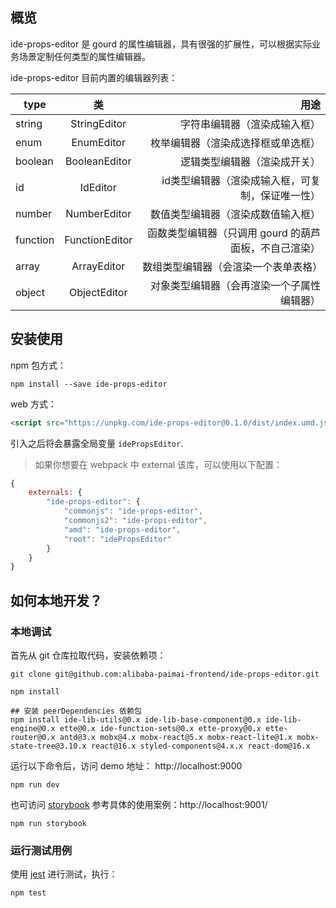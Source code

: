 ## 概览

ide-props-editor 是 gourd 的属性编辑器，具有很强的扩展性，可以根据实际业务场景定制任何类型的属性编辑器。

ide-props-editor 目前内置的编辑器列表：

type | 类 | 用途
--|:--:|--:
string| StringEditor | 字符串编辑器（渲染成输入框）
enum| EnumEditor | 枚举编辑器（渲染成选择框或单选框）
boolean| BooleanEditor | 逻辑类型编辑器（渲染成开关）
id| IdEditor | id类型编辑器（渲染成输入框，可复制，保证唯一性）
number| NumberEditor | 数值类型编辑器（渲染成数值输入框）
function| FunctionEditor | 函数类型编辑器（只调用 gourd 的葫芦面板，不自己渲染）
array| ArrayEditor | 数组类型编辑器（会渲染一个表单表格）
object| ObjectEditor | 对象类型编辑器（会再渲染一个子属性编辑器）

## 安装使用

npm 包方式：
```shell
npm install --save ide-props-editor
```

web 方式：
```html
<script src="https://unpkg.com/ide-props-editor@0.1.0/dist/index.umd.js"></script>
```
引入之后将会暴露全局变量 `idePropsEditor`.

> 如果你想要在 webpack 中 external 该库，可以使用以下配置：
```js
{
    externals: {
        "ide-props-editor": {
            "commonjs": "ide-props-editor",
            "commonjs2": "ide-props-editor",
            "amd": "ide-props-editor",
            "root": "idePropsEditor"
        }
    }
}
```

## 如何本地开发？

### 本地调试

首先从 git 仓库拉取代码，安装依赖项：
```shell
git clone git@github.com:alibaba-paimai-frontend/ide-props-editor.git

npm install

## 安装 peerDependencies 依赖包
npm install ide-lib-utils@0.x ide-lib-base-component@0.x ide-lib-engine@0.x ette@0.x ide-function-sets@0.x ette-proxy@0.x ette-router@0.x antd@3.x mobx@4.x mobx-react@5.x mobx-react-lite@1.x mobx-state-tree@3.10.x react@16.x styled-components@4.x.x react-dom@16.x
```

运行以下命令后，访问 demo 地址： http://localhost:9000
```shell
npm run dev
```

也可访问 [storybook](https://github.com/storybooks/storybook) 参考具体的使用案例：http://localhost:9001/
```shell
npm run storybook
```

### 运行测试用例

使用 [jest](https://jestjs.io) 进行测试，执行：

```shell
npm test
```


